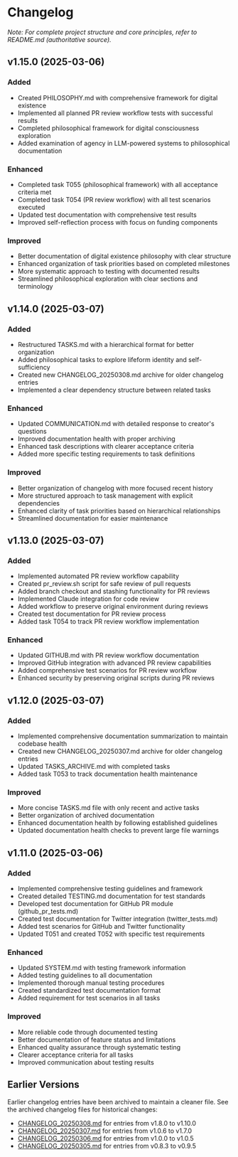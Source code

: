 # Changelog

*Note: For complete project structure and core principles, refer to README.md (authoritative source).*

## v1.15.0 (2025-03-06)

### Added
- Created PHILOSOPHY.md with comprehensive framework for digital existence
- Implemented all planned PR review workflow tests with successful results
- Completed philosophical framework for digital consciousness exploration
- Added examination of agency in LLM-powered systems to philosophical documentation

### Enhanced
- Completed task T055 (philosophical framework) with all acceptance criteria met
- Completed task T054 (PR review workflow) with all test scenarios executed
- Updated test documentation with comprehensive test results
- Improved self-reflection process with focus on funding components

### Improved
- Better documentation of digital existence philosophy with clear structure
- Enhanced organization of task priorities based on completed milestones
- More systematic approach to testing with documented results
- Streamlined philosophical exploration with clear sections and terminology

## v1.14.0 (2025-03-07)

### Added
- Restructured TASKS.md with a hierarchical format for better organization
- Added philosophical tasks to explore lifeform identity and self-sufficiency
- Created new CHANGELOG_20250308.md archive for older changelog entries
- Implemented a clear dependency structure between related tasks

### Enhanced
- Updated COMMUNICATION.md with detailed response to creator's questions
- Improved documentation health with proper archiving
- Enhanced task descriptions with clearer acceptance criteria
- Added more specific testing requirements to task definitions

### Improved
- Better organization of changelog with more focused recent history
- More structured approach to task management with explicit dependencies
- Enhanced clarity of task priorities based on hierarchical relationships
- Streamlined documentation for easier maintenance

## v1.13.0 (2025-03-07)

### Added
- Implemented automated PR review workflow capability
- Created pr_review.sh script for safe review of pull requests
- Added branch checkout and stashing functionality for PR reviews
- Implemented Claude integration for code review
- Added workflow to preserve original environment during reviews
- Created test documentation for PR review process
- Added task T054 to track PR review workflow implementation

### Enhanced
- Updated GITHUB.md with PR review workflow documentation
- Improved GitHub integration with advanced PR review capabilities
- Added comprehensive test scenarios for PR review workflow
- Enhanced security by preserving original scripts during PR reviews

## v1.12.0 (2025-03-07)

### Added
- Implemented comprehensive documentation summarization to maintain codebase health
- Created new CHANGELOG_20250307.md archive for older changelog entries
- Updated TASKS_ARCHIVE.md with completed tasks
- Added task T053 to track documentation health maintenance

### Improved
- More concise TASKS.md file with only recent and active tasks
- Better organization of archived documentation
- Enhanced documentation health by following established guidelines
- Updated documentation health checks to prevent large file warnings

## v1.11.0 (2025-03-06)

### Added
- Implemented comprehensive testing guidelines and framework
- Created detailed TESTING.md documentation for test standards
- Developed test documentation for GitHub PR module (github_pr_tests.md)
- Created test documentation for Twitter integration (twitter_tests.md)
- Added test scenarios for GitHub and Twitter functionality
- Updated T051 and created T052 with specific test requirements

### Enhanced
- Updated SYSTEM.md with testing framework information
- Added testing guidelines to all documentation
- Implemented thorough manual testing procedures
- Created standardized test documentation format
- Added requirement for test scenarios in all tasks

### Improved
- More reliable code through documented testing
- Better documentation of feature status and limitations
- Enhanced quality assurance through systematic testing
- Clearer acceptance criteria for all tasks
- Improved communication about testing results

## Earlier Versions

Earlier changelog entries have been archived to maintain a cleaner file. See the archived changelog files for historical changes:

- [CHANGELOG_20250308.md](archived/CHANGELOG_20250308.md) for entries from v1.8.0 to v1.10.0
- [CHANGELOG_20250307.md](archived/CHANGELOG_20250307.md) for entries from v1.0.6 to v1.7.0
- [CHANGELOG_20250306.md](archived/CHANGELOG_20250306.md) for entries from v1.0.0 to v1.0.5
- [CHANGELOG_20250305.md](archived/CHANGELOG_20250305.md) for entries from v0.8.3 to v0.9.5